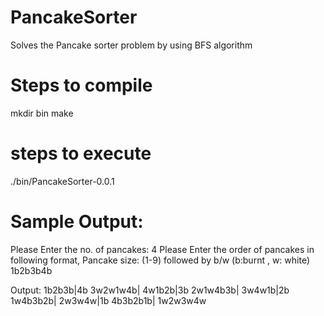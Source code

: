 # PancakeSorter
Solves the Pancake sorter problem by using BFS algorithm

# Steps to compile
mkdir bin
make

# steps to execute
./bin/PancakeSorter-0.0.1

# Sample Output:
Please Enter the no. of pancakes:
4
Please Enter the order of pancakes in following format,
Pancake size: (1-9) followed by b/w (b:burnt , w: white)
1b2b3b4b

Output:
1b2b3b|4b
3w2w1w4b|
4w1b2b|3b
2w1w4b3b|
3w4w1b|2b
1w4b3b2b|
2w3w4w|1b
4b3b2b1b|
1w2w3w4w
